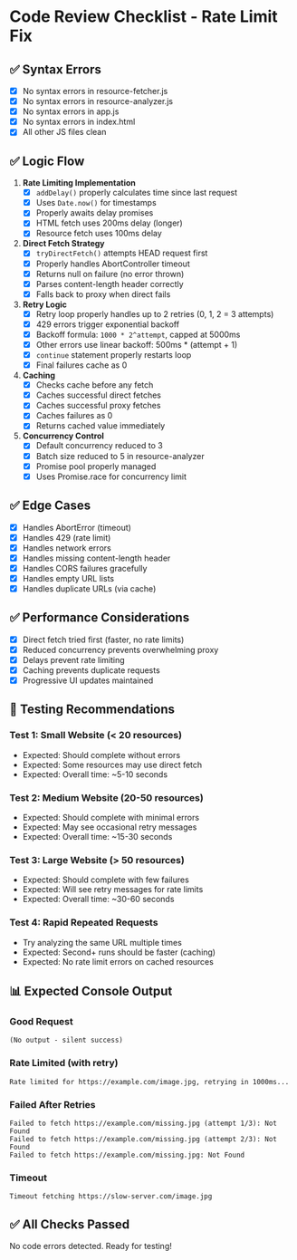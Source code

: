 # Code Review Checklist - Rate Limit Fix

## ✅ Syntax Errors
- [x] No syntax errors in resource-fetcher.js
- [x] No syntax errors in resource-analyzer.js
- [x] No syntax errors in app.js
- [x] No syntax errors in index.html
- [x] All other JS files clean

## ✅ Logic Flow
1. **Rate Limiting Implementation**
   - [x] `addDelay()` properly calculates time since last request
   - [x] Uses `Date.now()` for timestamps
   - [x] Properly awaits delay promises
   - [x] HTML fetch uses 200ms delay (longer)
   - [x] Resource fetch uses 100ms delay

2. **Direct Fetch Strategy**
   - [x] `tryDirectFetch()` attempts HEAD request first
   - [x] Properly handles AbortController timeout
   - [x] Returns null on failure (no error thrown)
   - [x] Parses content-length header correctly
   - [x] Falls back to proxy when direct fails

3. **Retry Logic**
   - [x] Retry loop properly handles up to 2 retries (0, 1, 2 = 3 attempts)
   - [x] 429 errors trigger exponential backoff
   - [x] Backoff formula: `1000 * 2^attempt`, capped at 5000ms
   - [x] Other errors use linear backoff: 500ms * (attempt + 1)
   - [x] `continue` statement properly restarts loop
   - [x] Final failures cache as 0

4. **Caching**
   - [x] Checks cache before any fetch
   - [x] Caches successful direct fetches
   - [x] Caches successful proxy fetches
   - [x] Caches failures as 0
   - [x] Returns cached value immediately

5. **Concurrency Control**
   - [x] Default concurrency reduced to 3
   - [x] Batch size reduced to 5 in resource-analyzer
   - [x] Promise pool properly managed
   - [x] Uses Promise.race for concurrency limit

## ✅ Edge Cases
- [x] Handles AbortError (timeout)
- [x] Handles 429 (rate limit)
- [x] Handles network errors
- [x] Handles missing content-length header
- [x] Handles CORS failures gracefully
- [x] Handles empty URL lists
- [x] Handles duplicate URLs (via cache)

## ✅ Performance Considerations
- [x] Direct fetch tried first (faster, no rate limits)
- [x] Reduced concurrency prevents overwhelming proxy
- [x] Delays prevent rate limiting
- [x] Caching prevents duplicate requests
- [x] Progressive UI updates maintained

## 🧪 Testing Recommendations

### Test 1: Small Website (< 20 resources)
- Expected: Should complete without errors
- Expected: Some resources may use direct fetch
- Expected: Overall time: ~5-10 seconds

### Test 2: Medium Website (20-50 resources)
- Expected: Should complete with minimal errors
- Expected: May see occasional retry messages
- Expected: Overall time: ~15-30 seconds

### Test 3: Large Website (> 50 resources)
- Expected: Should complete with few failures
- Expected: Will see retry messages for rate limits
- Expected: Overall time: ~30-60 seconds

### Test 4: Rapid Repeated Requests
- Try analyzing the same URL multiple times
- Expected: Second+ runs should be faster (caching)
- Expected: No rate limit errors on cached resources

## 📊 Expected Console Output

### Good Request
```
(No output - silent success)
```

### Rate Limited (with retry)
```
Rate limited for https://example.com/image.jpg, retrying in 1000ms...
```

### Failed After Retries
```
Failed to fetch https://example.com/missing.jpg (attempt 1/3): Not Found
Failed to fetch https://example.com/missing.jpg (attempt 2/3): Not Found
Failed to fetch https://example.com/missing.jpg: Not Found
```

### Timeout
```
Timeout fetching https://slow-server.com/image.jpg
```

## ✅ All Checks Passed
No code errors detected. Ready for testing!
